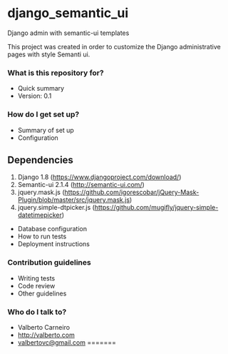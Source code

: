 # django_semantic_ui
Django admin with semantic-ui templates

This project was created in order to customize the Django administrative pages with style Semanti ui.

### What is this repository for? ###

* Quick summary
* Version: 0.1

### How do I get set up? ###

* Summary of set up
* Configuration

## Dependencies ##

1. Django 1.8 (https://www.djangoproject.com/download/)
1. Semantic-ui 2.1.4 (http://semantic-ui.com/)
1. jquery.mask.js (https://github.com/igorescobar/jQuery-Mask-Plugin/blob/master/src/jquery.mask.js)
1. jquery.simple-dtpicker.js (https://github.com/mugifly/jquery-simple-datetimepicker)

* Database configuration
* How to run tests
* Deployment instructions

### Contribution guidelines ###

* Writing tests
* Code review
* Other guidelines

### Who do I talk to? ###

* Valberto Carneiro
* http://valberto.com
* valbertovc@gmail.com
=======
